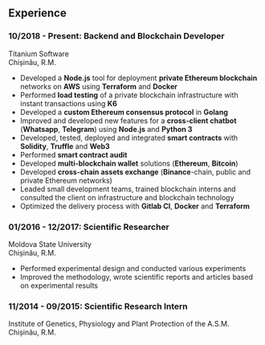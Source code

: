 ## Experience

### **10/2018 - Present: Backend and Blockchain Developer**

Titanium Software  
Chișinău, R.M.

- Developed a **Node.js** tool for deployment **private Ethereum blockchain** networks on **AWS** using **Terraform** and **Docker**
- Performed **load testing** of a private blockchain infrastructure with instant transactions using **K6**
- Developed a **custom Ethereum consensus protocol** in **Golang**
- Improved and developed new features for a **cross-client chatbot** (**Whatsapp**, **Telegram**) using **Node.js** and **Python 3**
- Developed, tested, deployed and integrated **smart contracts** with **Solidity**, **Truffle** and **Web3**
- Performed **smart contract audit**
- Developed **multi-blockchain wallet** solutions (**Ethereum**, **Bitcoin**)
- Developed **cross-chain assets exchange** (**Binance**-chain, public and private Ethereum networks)
- Leaded small development teams, trained blockchain interns and consulted the client on infrastructure and blockchain technology
- Optimized the delivery process with **Gitlab CI**, **Docker** and **Terraform**

### **01/2016 - 12/2017: Scientific Researcher**

Moldova State University  
Chișinău, R.M.

- Performed experimental design and conducted various experiments
- Improved the methodology, wrote scientific reports and articles based on experimental results

### **11/2014 - 09/2015: Scientific Research Intern**

Institute of Genetics, Physiology and Plant Protection of the A.S.M.  
Chișinău, R.M.
